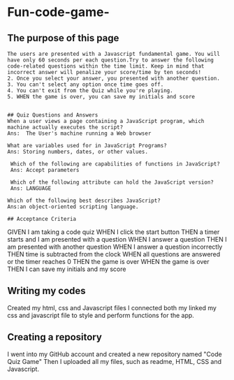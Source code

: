 # Fun-code-game-
## The purpose of this page 


```
The users are presented with a Javascript fundamental game. You will have only 60 seconds per each question.Try to answer the following code-related questions within the time limit. Keep in mind that incorrect answer will penalize your score/time by ten seconds!
2. Once you select your answer, you presented with another question.
3. You can't select any option once time goes off.
4. You can't exit from the Quiz while you're playing.
5. WHEN the game is over, you can save my initials and score


## Quiz Questions and Answers 
When a user views a page containing a JavaScript program, which machine actually executes the script?
Ans:  The User's machine running a Web browser

What are variables used for in JavaScript Programs?
Ans: Storing numbers, dates, or other values.

 Which of the following are capabilities of functions in JavaScript?
 Ans: Accept parameters

 Which of the following attribute can hold the JavaScript version?
 Ans: LANGUAGE

Which of the following best describes JavaScript?
Ans:an object-oriented scripting language.

## Acceptance Criteria

```
GIVEN I am taking a code quiz
WHEN I click the start button
THEN a timer starts and I am presented with a question
WHEN I answer a question
THEN I am presented with another question
WHEN I answer a question incorrectly
THEN time is subtracted from the clock
WHEN all questions are answered or the timer reaches 0
THEN the game is over
WHEN the game is over
THEN I can save my initials and my score

## Writing my codes
Created my html, css and Javascript files 
I connected both my linked my css and javascript file to style and perform functions for the app. 

## Creating a repository
I went into my GitHub account and created a new repository named "Code Quiz Game"
Then I uploaded all my files, such as readme, HTML, CSS and Javascript.


